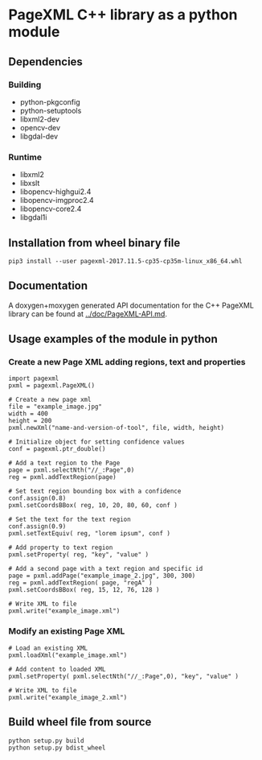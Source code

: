 # PageXML C++ library as a python module


## Dependencies

### Building

 - python-pkgconfig
 - python-setuptools
 - libxml2-dev
 - opencv-dev
 - libgdal-dev

### Runtime

 - libxml2
 - libxslt
 - libopencv-highgui2.4
 - libopencv-imgproc2.4
 - libopencv-core2.4
 - libgdal1i


## Installation from wheel binary file

    pip3 install --user pagexml-2017.11.5-cp35-cp35m-linux_x86_64.whl

## Documentation

A doxygen+moxygen generated API documentation for the C++ PageXML library can be found at [../doc/PageXML-API.md](../doc/PageXML-API.md).


## Usage examples of the module in python

### Create a new Page XML adding regions, text and properties

    import pagexml
    pxml = pagexml.PageXML()

    # Create a new page xml
    file = "example_image.jpg"
    width = 400
    height = 200
    pxml.newXml("name-and-version-of-tool", file, width, height)

    # Initialize object for setting confidence values
    conf = pagexml.ptr_double()

    # Add a text region to the Page
    page = pxml.selectNth("//_:Page",0)
    reg = pxml.addTextRegion(page)

    # Set text region bounding box with a confidence
    conf.assign(0.8)
    pxml.setCoordsBBox( reg, 10, 20, 80, 60, conf )

    # Set the text for the text region
    conf.assign(0.9)
    pxml.setTextEquiv( reg, "lorem ipsum", conf )

    # Add property to text region
    pxml.setProperty( reg, "key", "value" )

    # Add a second page with a text region and specific id
    page = pxml.addPage("example_image_2.jpg", 300, 300)
    reg = pxml.addTextRegion( page, "regA" )
    pxml.setCoordsBBox( reg, 15, 12, 76, 128 )

    # Write XML to file
    pxml.write("example_image.xml")

### Modify an existing Page XML

    # Load an existing XML
    pxml.loadXml("example_image.xml")

    # Add content to loaded XML
    pxml.setProperty( pxml.selectNth("//_:Page",0), "key", "value" )

    # Write XML to file
    pxml.write("example_image_2.xml")


## Build wheel file from source

    python setup.py build
    python setup.py bdist_wheel
